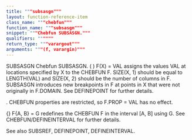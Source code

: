 ```yaml
---
title: """subsasgn"""
layout: function-reference-item
class_name: """chebfun"""
function_name: """subsasgn"""
snippet: """Chebfun SUBSASGN."""
qualifiers: """"""
return_type: """varargout"""
arguments: """(f, varargin)"""
---
```


 SUBSASGN   Chebfun SUBSASGN.
  ( )
    F(X) = VAL assigns the values VAL at locations specified by X to the 
    CHEBFUN F. SIZE(X, 1) should be equal to LENGTH(VAL) and SIZE(X, 2) should 
    be the number of columns in F. SUBSASGN introduces new breakpoints
    in F at points in X that were not originally in F.DOMAIN. See DEFINEPOINT
    for further details.
 
  .
    CHEBFUN properties are restricted, so F.PROP = VAL has no effect.
 
  {}
    F{A, B} = G redefines the CHEBFUN F in the interval [A, B] using G. See
    CHEBFUN/DEFINEINTERVAL for further details.
 
  See also SUBSREF, DEFINEPOINT, DEFINEINTERVAL.
